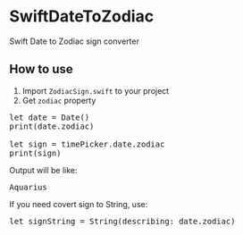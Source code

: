 # SwiftDateToZodiac
Swift Date to Zodiac sign converter 

## How to use

1.  Import `ZodiacSign.swift` to your project
2.  Get `zodiac` property

<pre>
let date = Date()
print(date.zodiac)

let sign = timePicker.date.zodiac
print(sign)
</pre>

Output will be like:

<pre>
Aquarius
</pre>

If you need covert sign to String, use:

<pre>
let signString = String(describing: date.zodiac)
</pre>
